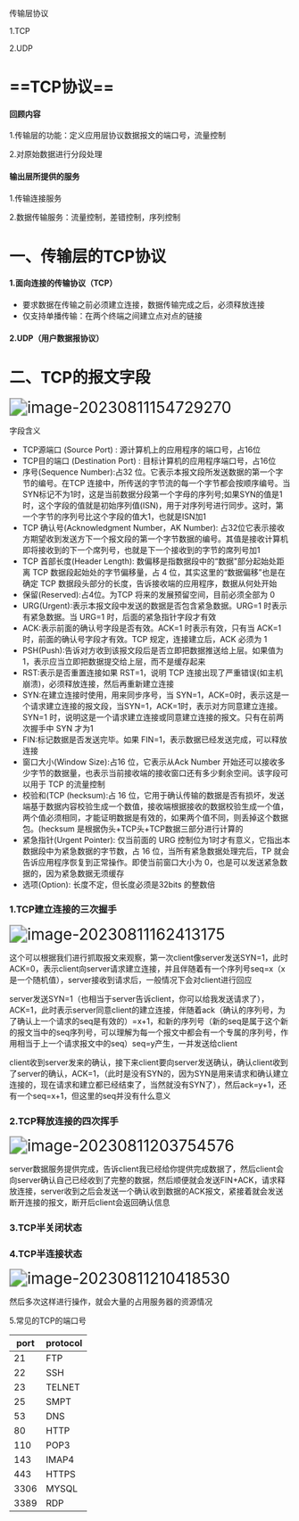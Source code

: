 传输层协议

1.TCP

2.UDP

# ==TCP协议==

#### 回顾内容

1.传输层的功能：定义应用层协议数据报文的端口号，流量控制

2.对原始数据进行分段处理

#### 输出层所提供的服务

1.传输连接服务

2.数据传输服务：流量控制，差错控制，序列控制

# 一、传输层的TCP协议

#### 1.面向连接的传输协议（TCP）

- 要求数据在传输之前必须建立连接，数据传输完成之后，必须释放连接
- 仅支持单播传输：在两个终端之间建立点对点的链接

#### 2.UDP（用户数据报协议）

# 二、TCP的报文字段

<img src="C:\Users\hp\AppData\Roaming\Typora\typora-user-images\image-20230811154729270.png" alt="image-20230811154729270" style="zoom:200%;" />

字段含义

- TCP源端口 (Source Port) : 源计算机上的应用程序的端口号，占16位
- TCP目的端口 (Destination Port) : 目标计算机的应用程序端口号，占16位
- 序号(Sequence Number):占32 位。它表示本报文段所发送数据的第一个字节的编号。在TCP 连接中，所传送的字节流的每一个字节都会按顺序编号。当SYN标记不为1时，这是当前数据分段第一个字母的序列号;如果SYN的值是1时，这个字段的值就是初始序列值(ISN)，用于对序列号进行同步。这时，第一个字节的序列号比这个字段的值大1，也就是ISN加1
- TCP 确认号(Acknowledgment Number，AK Number): 占32位它表示接收方期望收到发送方下一个报文段的第一个字节数据的编号。其值是接收计算机即将接收到的下一个席列号，也就是下一个接收到的字节的席列号加1
- TCP 首部长度(Header Length): 数偏移是指数据段中的“数据"部分起始处距离 TCP 数据段起始处的字节偏移量，占 4 位，其实这里的“数据偏移”也是在确定 TCP 数据段头部分的长度，告诉接收端的应用程序，数据从何处开始
- 保留(Reserved):占4位。为TCP 将来的发展预留空间，目前必须全部为 0
- URG(Urgent):表示本报文段中发送的数据是否包含紧急数据。URG=1 时表示有紧急数据。当 URG=1 时，后面的紧急指针字段才有效
- ACK:表示前面的确认号字段是否有效。ACK=1 时表示有效，只有当 ACK=1 时，前面的确认号字段才有效。TCP 规定，连接建立后，ACK 必须为 1
- PSH(Push):告诉对方收到该报文段后是否立即把数据推送给上层。如果值为 1，表示应当立即把数据提交给上层，而不是缓存起来
- RST:表示是否重置连接如果 RST=1，说明 TCP 连接出现了严重错误(如主机崩溃)，必须释放连接，然后再重新建立连接
- SYN:在建立连接时使用，用来同步序号，当 SYN=1，ACK=0时，表示这是一个请求建立连接的报文段，当SYN=1，ACK=1时，表示对方同意建立连接。SYN=1 时，说明这是一个请求建立连接或同意建立连接的报文。只有在前两次握手中 SYN 才为1
- FIN:标记数据是否发送完毕。如果 FIN=1，表示数据已经发送完成，可以释放连接
- 窗口大小(Window Size):占16 位，它表示从Ack Number 开始还可以接收多少字节的数据量，也表示当前接收端的接收窗口还有多少剩余空间。该字段可以用于 TCP 的流量控制
- 校验和(TCP (hecksum):占 16 位，它用于确认传输的数据是否有损坏，发送端基于数据内容校验生成一个数值，接收端根据接收的数据校验生成一个值，两个值必须相同，才能证明数据是有效的，如果两个值不同，则丢掉这个数据包。(hecksum 是根据伪头+TCP头+TCP数据三部分进行计算的
- 紧急指针(Urgent Pointer): 仅当前面的 URG 控制位为1时才有意义，它指出本数据段中为紧急数据的字节数，占 16 位，当所有紧急数据处理完后，TP 就会告诉应用程序恢复到正常操作。即使当前窗口大小为 0，也是可以发送紧急数据的，因为紧急数据无须缓存
- 选项(Option): 长度不定，但长度必须是32bits 的整数倍

### 1.TCP建立连接的三次握手

<img src="C:\Users\hp\AppData\Roaming\Typora\typora-user-images\image-20230811162413175.png" alt="image-20230811162413175" style="zoom:200%;" />

这个可以根据我们进行抓取报文来观察，第一次client像server发送SYN=1，此时ACK=0，表示client向server请求建立连接，并且伴随着有一个序列号seq=x（x是一个随机值），server接收到请求后，一般情况下会对client进行回应

server发送SYN=1（也相当于server告诉client，你可以给我发送请求了），ACK=1，此时表示server同意client的建立连接，伴随着ack（确认的序列号，为了确认上一个请求的seq是有效的）=x+1，和新的序列号（新的seq是属于这个新的报文当中的seq序列号，可以理解为每一个报文中都会有一个专属的序列号，作用相当于上一个请求报文中的seq）seq=y产生，一并发送给client

client收到server发来的确认，接下来client要向server发送确认，确认client收到了server的确认，ACK=1，（此时是没有SYN的，因为SYN是用来请求和确认建立连接的，现在请求和建立都已经结束了，当然就没有SYN了），然后ack=y+1，还有一个seq=x+1，但这里的seq并没有什么意义

### 2.TCP释放连接的四次挥手

<img src="C:\Users\hp\AppData\Roaming\Typora\typora-user-images\image-20230811203754576.png" alt="image-20230811203754576" style="zoom:200%;" />

server数据服务提供完成，告诉client我已经给你提供完成数据了，然后client会向server确认自己已经收到了完整的数据，然后顺便就会发送FIN+ACK，请求释放连接，server收到之后会发送一个确认收到数据的ACK报文，紧接着就会发送断开连接的报文，断开后client会返回确认信息

### 3.TCP半关闭状态

### 4.TCP半连接状态

<img src="C:\Users\hp\AppData\Roaming\Typora\typora-user-images\image-20230811210418530.png" alt="image-20230811210418530" style="zoom:200%;" />

然后多次这样进行操作，就会大量的占用服务器的资源情况

5.常见的TCP的端口号

| port | protocol |
| ---- | -------- |
| 21   | FTP      |
| 22   | SSH      |
| 23   | TELNET   |
| 25   | SMPT     |
| 53   | DNS      |
| 80   | HTTP     |
| 110  | POP3     |
| 143  | IMAP4    |
| 443  | HTTPS    |
| 3306 | MYSQL    |
| 3389 | RDP      |

